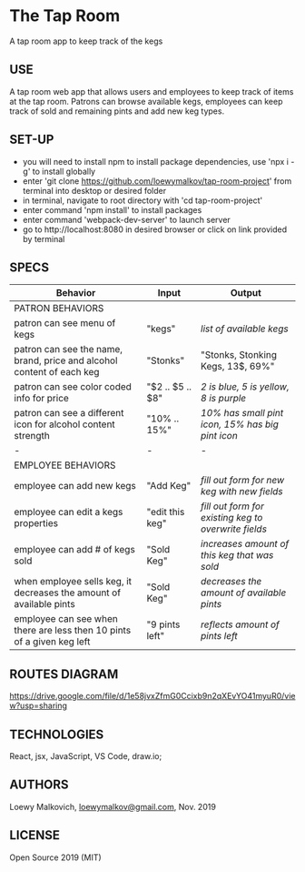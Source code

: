 # The Tap Room

A tap room app to keep track of the kegs

## USE

A tap room web app that allows users and employees to keep track of items at the tap room. Patrons can browse available kegs, employees can keep track of sold and remaining pints and add new keg types. 

## SET-UP

- you will need to install npm to install package dependencies, use 'npx i -g' to install globally
- enter 'git clone https://github.com/loewymalkov/tap-room-project' from terminal into desktop or desired folder
- in terminal, navigate to root directory with 'cd tap-room-project' 
- enter command 'npm install' to install packages
- enter command 'webpack-dev-server' to launch server
- go to http://localhost:8080 in desired browser or click on link provided by terminal

## SPECS

| Behavior | Input | Output |
|-|-|-|
| PATRON BEHAVIORS|
| patron can see menu of kegs | "kegs" | _list of available kegs_ |
| patron can see the name, brand, price and alcohol content of each keg | "Stonks" | "Stonks, Stonking Kegs, 13$, 69%" |
| patron can see color coded info for price | "$2 .. $5 .. $8" | _2 is blue, 5 is yellow, 8 is purple_ |
| patron can see a different icon for alcohol content strength | "10% .. 15%" | _10% has small pint icon, 15% has big pint icon_  |
|-|-|-|
| EMPLOYEE BEHAVIORS |
| employee can add new kegs | "Add Keg" | _fill out form for new keg with new fields_ |
| employee can edit a kegs properties | "edit this keg" | _fill out form for existing keg to overwrite fields_ |
| employee can add # of kegs sold | "Sold Keg" | _increases amount of this keg that was sold_ |
| when employee sells keg, it decreases the amount of available pints | "Sold Keg" | _decreases the amount of available pints_ |
| employee can see when there are less then 10 pints of a given keg left | "9 pints left" | _reflects amount of pints left_ |

## ROUTES DIAGRAM

https://drive.google.com/file/d/1e58jvxZfmG0Ccixb9n2qXEvYO41myuR0/view?usp=sharing

## TECHNOLOGIES

React, jsx, JavaScript, VS Code, draw.io;

## AUTHORS

Loewy Malkovich, loewymalkov@gmail.com, Nov. 2019

## LICENSE

Open Source 2019 (MIT)
